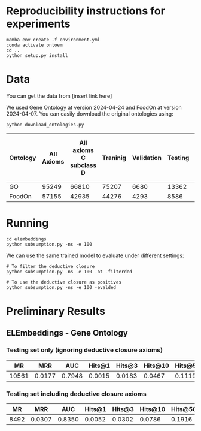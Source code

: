 # Reproducibility instructions for experiments

```
mamba env create -f environment.yml
conda activate ontoem
cd ..
python setup.py install
```


# Data

You can get the data from [insert link here]

We used Gene Ontology at version 2024-04-24 and FoodOn at version 2024-04-07. You can easily download the original ontologies using:
```
python download_ontologies.py
```

| Ontology | All Axioms | All axioms C subclass D | Traninig | Validation | Testing | Training Deductive Closure | Traning Deductive Closure with no Top as superclass | Dreprecated Classes |
|----------|------------|-------------------------|----------|------------|---------|----------------------------|-----------------------------------------------------|---------------------|
| GO       | 95249      | 66810                   | 75207    | 6680       | 13362   | 276709                     | 222275                                              | 9216                |
| FoodOn   | 57155      | 42935                   | 44276    | 4293       | 8586    | 122578                     | 87124                                               | 2178                |





# Running

```
cd elembeddings
python subsumption.py -ns -e 100
```

We can use the same trained model to evaluate under different settings:


```
# To filter the deductive closure
python subsumption.py -ns -e 100 -ot -filterded
```


```
# To use the deductive closure as positives
python subsumption.py -ns -e 100 -evalded
```



# Preliminary Results


## ELEmbeddings - Gene Ontology

### Testing set only (ignoring deductive closure axioms)


| MR    | MRR    | AUC    | Hits@1 | Hits@3 | Hits@10 | Hits@50 | Hits@100 |
|-------|--------|--------|--------|--------|---------|---------|----------|
| 10561 | 0.0177 | 0.7948 | 0.0015 | 0.0183 | 0.0467  | 0.1119  | 0.1525   |


### Testing set including deductive closure axioms

| MR   | MRR    | AUC    | Hits@1 | Hits@3 | Hits@10 | Hits@50 | Hits@100 |
|------|--------|--------|--------|--------|---------|---------|----------|
| 8492 | 0.0307 | 0.8350 | 0.0052 | 0.0302 | 0.0786  | 0.1916  | 0.2550   |



